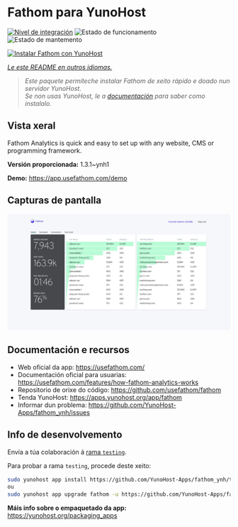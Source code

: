 <!--
NOTA: Este README foi creado automáticamente por <https://github.com/YunoHost/apps/tree/master/tools/readme_generator>
NON debe editarse manualmente.
-->

# Fathom para YunoHost

[![Nivel de integración](https://apps.yunohost.org/badge/integration/fathom)](https://ci-apps.yunohost.org/ci/apps/fathom/)
![Estado de funcionamento](https://apps.yunohost.org/badge/state/fathom)
![Estado de mantemento](https://apps.yunohost.org/badge/maintained/fathom)

[![Instalar Fathom con YunoHost](https://install-app.yunohost.org/install-with-yunohost.svg)](https://install-app.yunohost.org/?app=fathom)

*[Le este README en outros idiomas.](./ALL_README.md)*

> *Este paquete permíteche instalar Fathom de xeito rápido e doado nun servidor YunoHost.*  
> *Se non usas YunoHost, le a [documentación](https://yunohost.org/install) para saber como instalalo.*

## Vista xeral

Fathom Analytics is quick and easy to set up with any website, CMS or programming framework.

**Versión proporcionada:** 1.3.1~ynh1

**Demo:** <https://app.usefathom.com/demo>

## Capturas de pantalla

![Captura de pantalla de Fathom](./doc/screenshots/screenshot.jpg)

## Documentación e recursos

- Web oficial da app: <https://usefathom.com/>
- Documentación oficial para usuarias: <https://usefathom.com/features/how-fathom-analytics-works>
- Repositorio de orixe do código: <https://github.com/usefathom/fathom>
- Tenda YunoHost: <https://apps.yunohost.org/app/fathom>
- Informar dun problema: <https://github.com/YunoHost-Apps/fathom_ynh/issues>

## Info de desenvolvemento

Envía a túa colaboración á [rama `testing`](https://github.com/YunoHost-Apps/fathom_ynh/tree/testing).

Para probar a rama `testing`, procede deste xeito:

```bash
sudo yunohost app install https://github.com/YunoHost-Apps/fathom_ynh/tree/testing --debug
ou
sudo yunohost app upgrade fathom -u https://github.com/YunoHost-Apps/fathom_ynh/tree/testing --debug
```

**Máis info sobre o empaquetado da app:** <https://yunohost.org/packaging_apps>
